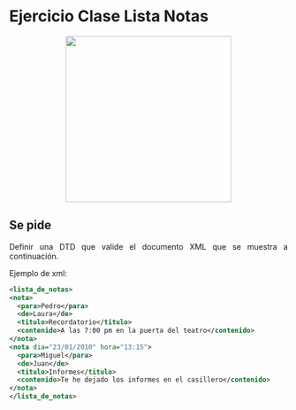 <div align="justify">

# Ejercicio Clase Lista Notas


<div align="center">
  <img width="300px" src="https://www.e4e-soluciones.com/wp-content/uploads/2020/04/factura-de-la-luz-1000x675.jpg">
</div>

## Se pide

  Definir una DTD que valide el documento XML que se muestra a continuación.

  Ejemplo de xml:
  ```xml
<lista_de_notas>
  <nota>
    <para>Pedro</para>
    <de>Laura</de>
    <titulo>Recordatorio</titulo>
    <contenido>A las 7:00 pm en la puerta del teatro</contenido>
  </nota>
  <nota dia="23/01/2010" hora="13:15">
    <para>Miguel</para>
    <de>Juan</de>
    <titulo>Informes</titulo>
    <contenido>Te he dejado los informes en el casillero</contenido>
  </nota>
</lista_de_notas>
  ```

<!--
 <details>
   <summary>PULSA PARA VER LA RESPUESTA:</summary>

 ```xml
 <!ELEMENT lista_de_notas (nota+)>
 <!ELEMENT nota (para, de, titulo, contenido)>
 <!ELEMENT para (#PCDATA)>
 <!ELEMENT de (#PCDATA)>
 <!ELEMENT titulo (#PCDATA)>
 <!ELEMENT contenido (#PCDATA)>
 <!ATTLIST nota dia CDATA #IMPLIED>
 <!ATTLIST nota hora CDATA #IMPLIED>


 ```
 </details>
-->

</div>
